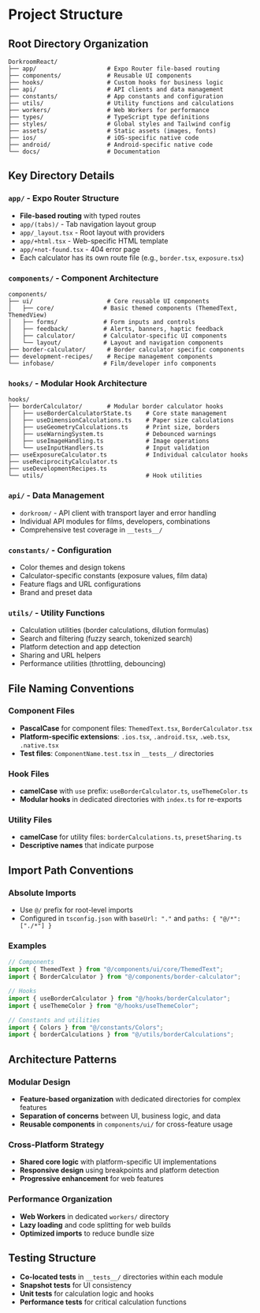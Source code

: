 # Project Structure

## Root Directory Organization

```
DorkroomReact/
├── app/                    # Expo Router file-based routing
├── components/             # Reusable UI components
├── hooks/                  # Custom hooks for business logic
├── api/                    # API clients and data management
├── constants/              # App constants and configuration
├── utils/                  # Utility functions and calculations
├── workers/                # Web Workers for performance
├── types/                  # TypeScript type definitions
├── styles/                 # Global styles and Tailwind config
├── assets/                 # Static assets (images, fonts)
├── ios/                    # iOS-specific native code
├── android/                # Android-specific native code
└── docs/                   # Documentation
```

## Key Directory Details

### `app/` - Expo Router Structure

- **File-based routing** with typed routes
- `app/(tabs)/` - Tab navigation layout group
- `app/_layout.tsx` - Root layout with providers
- `app/+html.tsx` - Web-specific HTML template
- `app/+not-found.tsx` - 404 error page
- Each calculator has its own route file (e.g., `border.tsx`, `exposure.tsx`)

### `components/` - Component Architecture

```
components/
├── ui/                     # Core reusable UI components
│   ├── core/              # Basic themed components (ThemedText, ThemedView)
│   ├── forms/             # Form inputs and controls
│   ├── feedback/          # Alerts, banners, haptic feedback
│   ├── calculator/        # Calculator-specific UI components
│   └── layout/            # Layout and navigation components
├── border-calculator/      # Border calculator specific components
├── development-recipes/    # Recipe management components
└── infobase/              # Film/developer info components
```

### `hooks/` - Modular Hook Architecture

```
hooks/
├── borderCalculator/       # Modular border calculator hooks
│   ├── useBorderCalculatorState.ts    # Core state management
│   ├── useDimensionCalculations.ts    # Paper size calculations
│   ├── useGeometryCalculations.ts     # Print size, borders
│   ├── useWarningSystem.ts            # Debounced warnings
│   ├── useImageHandling.ts            # Image operations
│   └── useInputHandlers.ts            # Input validation
├── useExposureCalculator.ts           # Individual calculator hooks
├── useReciprocityCalculator.ts
├── useDevelopmentRecipes.ts
└── utils/                             # Hook utilities
```

### `api/` - Data Management

- `dorkroom/` - API client with transport layer and error handling
- Individual API modules for films, developers, combinations
- Comprehensive test coverage in `__tests__/`

### `constants/` - Configuration

- Color themes and design tokens
- Calculator-specific constants (exposure values, film data)
- Feature flags and URL configurations
- Brand and preset data

### `utils/` - Utility Functions

- Calculation utilities (border calculations, dilution formulas)
- Search and filtering (fuzzy search, tokenized search)
- Platform detection and app detection
- Sharing and URL helpers
- Performance utilities (throttling, debouncing)

## File Naming Conventions

### Component Files

- **PascalCase** for component files: `ThemedText.tsx`, `BorderCalculator.tsx`
- **Platform-specific extensions**: `.ios.tsx`, `.android.tsx`, `.web.tsx`, `.native.tsx`
- **Test files**: `ComponentName.test.tsx` in `__tests__/` directories

### Hook Files

- **camelCase** with `use` prefix: `useBorderCalculator.ts`, `useThemeColor.ts`
- **Modular hooks** in dedicated directories with `index.ts` for re-exports

### Utility Files

- **camelCase** for utility files: `borderCalculations.ts`, `presetSharing.ts`
- **Descriptive names** that indicate purpose

## Import Path Conventions

### Absolute Imports

- Use `@/` prefix for root-level imports
- Configured in `tsconfig.json` with `baseUrl: "."` and `paths: { "@/*": ["./*"] }`

### Examples

```typescript
// Components
import { ThemedText } from "@/components/ui/core/ThemedText";
import { BorderCalculator } from "@/components/border-calculator";

// Hooks
import { useBorderCalculator } from "@/hooks/borderCalculator";
import { useThemeColor } from "@/hooks/useThemeColor";

// Constants and utilities
import { Colors } from "@/constants/Colors";
import { borderCalculations } from "@/utils/borderCalculations";
```

## Architecture Patterns

### Modular Design

- **Feature-based organization** with dedicated directories for complex features
- **Separation of concerns** between UI, business logic, and data
- **Reusable components** in `components/ui/` for cross-feature usage

### Cross-Platform Strategy

- **Shared core logic** with platform-specific UI implementations
- **Responsive design** using breakpoints and platform detection
- **Progressive enhancement** for web features

### Performance Organization

- **Web Workers** in dedicated `workers/` directory
- **Lazy loading** and code splitting for web builds
- **Optimized imports** to reduce bundle size

## Testing Structure

- **Co-located tests** in `__tests__/` directories within each module
- **Snapshot tests** for UI consistency
- **Unit tests** for calculation logic and hooks
- **Performance tests** for critical calculation functions
